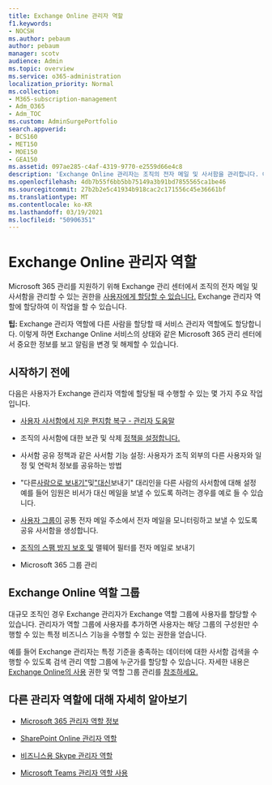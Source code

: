 ```yaml
---
title: Exchange Online 관리자 역할
f1.keywords:
- NOCSH
ms.author: pebaum
author: pebaum
manager: scotv
audience: Admin
ms.topic: overview
ms.service: o365-administration
localization_priority: Normal
ms.collection:
- M365-subscription-management
- Adm_O365
- Adm_TOC
ms.custom: AdminSurgePortfolio
search.appverid:
- BCS160
- MET150
- MOE150
- GEA150
ms.assetid: 097ae285-c4af-4319-9770-e2559d66e4c8
description: 'Exchange Online 관리자는 조직의 전자 메일 및 사서함을 관리합니다. 예를 들어 사용자의 사서함에서 삭제된 항목을 복구합니다. '
ms.openlocfilehash: 4db7b55f6bb5bb75149a3b91bd7855565ca1be46
ms.sourcegitcommit: 27b2b2e5c41934b918cac2c171556c45e36661bf
ms.translationtype: MT
ms.contentlocale: ko-KR
ms.lasthandoff: 03/19/2021
ms.locfileid: "50906351"
---
```

# <a name="about-the-exchange-online-admin-role"></a>Exchange Online 관리자 역할

Microsoft 365 관리를 지원하기 [](assign-admin-roles.md) 위해 Exchange 관리 센터에서 조직의 전자 메일 및 사서함을 관리할 수 있는 권한을 [사용자에게 할당할 수 있습니다.](/exchange/exchange-admin-center) Exchange 관리자 역할에 할당하여 이 작업을 할 수 있습니다.
  
 **팁:** Exchange 관리자 역할에 다른 사람을 할당할 때 서비스 관리자 역할에도 할당합니다. 이렇게 하면 Exchange Online 서비스의 상태와 같은 Microsoft 365 관리 센터에서 중요한 정보를 보고 알림을 변경 및 해제할 수 있습니다.
  
## <a name="before-you-begin"></a>시작하기 전에

다음은 사용자가 Exchange 관리자 역할에 할당될 때 수행할 수 있는 몇 가지 주요 작업입니다.
  
- [사용자 사서함에서 지운 편지함 복구 - 관리자 도움말](/Exchange/recipients-in-exchange-online/manage-user-mailboxes/recover-deleted-messages)

- 조직의 사서함에 대한 보관 및 삭제 [정책을 설정합니다.](../../compliance/set-up-an-archive-and-deletion-policy-for-mailboxes.md)

- 사서함 공유 정책과 같은 사서함 기능 설정: 사용자가 조직 외부의 다른 사용자와 일정 및 연락처 정보를 공유하는 방법

- "다른[사람으로 보내기"](give-mailbox-permissions-to-another-user.md#send-email-from-another-users-mailbox)및["대신](give-mailbox-permissions-to-another-user.md#send-email-on-behalf-of-another-user)보내기" 대리인을 다른 사람의 사서함에 대해 설정 예를 들어 임원은 비서가 대신 메일을 보낼 수 있도록 하려는 경우를 예로 들 수 있습니다.

- [사용자 그룹이](../email/create-a-shared-mailbox.md) 공통 전자 메일 주소에서 전자 메일을 모니터링하고 보낼 수 있도록 공유 사서함을 생성합니다.

- [조직의 스팸 방지 보호 및](../../security/office-365-security/anti-spam-protection.md) 맬웨어 필터를 전자 메일로 보내기

- Microsoft 365 그룹 관리

## <a name="exchange-online-role-groups"></a>Exchange Online 역할 그룹

대규모 조직인 경우 Exchange 관리자가 Exchange 역할 그룹에 사용자를 할당할 수 있습니다. 관리자가 역할 그룹에 사용자를 추가하면 사용자는 해당 그룹의 구성원만 수행할 수 있는 특정 비즈니스 기능을 수행할 수 있는 권한을 얻습니다.
  
 예를 들어 Exchange 관리자는 특정 기준을 충족하는 데이터에 대한 사서함 검색을 수행할 수 있도록 검색 관리 역할 그룹에 누군가를 할당할 수 있습니다. 자세한 내용은 [Exchange Online의 사용](/exchange/permissions-exo/permissions-exo) 권한 및 역할 그룹 관리를 [참조하세요.](/exchange/manage-role-groups-exchange-2013-help)
  
## <a name="learn-about-other-admin-roles"></a>다른 관리자 역할에 대해 자세히 알아보기

- [Microsoft 365 관리자 역할 정보](about-admin-roles.md)

- [SharePoint Online 관리자 역할](/sharepoint/sharepoint-admin-role)

- [비즈니스용 Skype 관리자 역할](/skypeforbusiness/skype-for-business-online)

- [Microsoft Teams 관리자 역할 사용](/MicrosoftTeams/using-admin-roles)